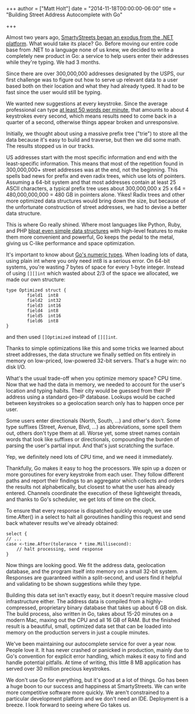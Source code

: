 +++
author = ["Matt Holt"]
date = "2014-11-18T00:00:00-06:00"
title = "Building Street Address Autocomplete with Go"

+++

Almost two years ago, [SmartyStreets began an exodus from the .NET platform](http://blog.jonathanoliver.com/why-i-left-dot-net/). What would take its place? Go. Before moving our entire code base from .NET to a language none of us knew, we decided to write a completely new product in Go: a service to help users enter their addresses while they're typing. We had 3 months.

Since there are over 300,000,000 addresses designated by the USPS, our first challenge was to figure out how to serve up relevant data to a user based both on their location and what they had already typed. It had to be fast since the user would still be typing.

We wanted new suggestions at every keystroke. Since the average professional can type [at least 50 words per minute](http://en.wikipedia.org/wiki/Words_per_minute), that amounts to about 4 keystrokes every second, which means results need to come back in a quarter of a second, otherwise things appear broken and unresponsive.

Initially, we thought about using a massive prefix tree ("trie") to store all the data because it's easy to build and traverse, but then we did some math. The results stopped us in our tracks.

US addresses start with the most specific information and end with the least-specific information. This means that most of the repetition found in 300,000,000+ street addresses was at the end, not the beginning. This spells bad news for prefix and even radix trees, which use lots of pointers. Assuming a 64-bit system and that most addresses contain at least 25 ASCII characters, a typical prefix tree uses about 300,000,000 x 25 x 64 = 480,000,000,000 = 480 GB in pointers alone. Yikes! Radix trees and other more optimized data structures would bring down the size, but because of the unfortunate construction of street addresses, we had to devise a better data structure.

This is where Go really shined. Where most languages like Python, Ruby, and PHP [bloat even simple data structures](http://nikic.github.io/2011/12/12/How-big-are-PHP-arrays-really-Hint-BIG.html) with high-level features to make them more convenient and powerful, Go keeps the pedal to the metal, giving us C-like performance and space optimization.

It's important to know about [Go's numeric types](https://golang.org/ref/spec#Numeric_types). When loading lots of data, using plain int where you only need int8 is a serious error. On 64-bit systems, you're wasting 7 bytes of space for every 1-byte integer. Instead of using `[][]int` which wasted about 2/3 of the space we allocated, we made our own structure:

    type Optimized struct {
            field1  int8
            field2  int32
            field3  int16
            field4  int8
            field5  int16
            field6  int8
    }

and then used `[]Optimized` instead of `[][]int`.

Thanks to simple optimizations like this and some tricks we learned about street addresses, the data structure we finally settled on fits entirely in memory on low-priced, low-powered 32-bit servers. That's a huge win: no disk I/O.

What's the usual trade-off when you optimize memory space? CPU time. Now that we had the data in memory, we needed to account for the user's location and typing habits. Their city would be guessed from their IP address using a standard geo-IP database. Lookups would be cached between keystrokes so a geolocation search only has to happen once per user.

Some users enter directionals (North, South, ...) and other's don't. Some type suffixes (Street, Avenue, Blvd, ...) as abbreviations, some spell them out, others don't type them at all. Worse yet, some street names contain words that look like suffixes or directionals, compounding the burden of parsing the user's partial input. And that's just scratching the surface.

Yep, we definitely need lots of CPU time, and we need it immediately.

Thankfully, Go makes it easy to hog the processors. We spin up a dozen or more goroutines for every keystroke from each user. They follow different paths and report their findings to an aggregator which collects and orders the results not alphabetically, but closest to what the user has already entered. Channels coordinate the execution of these lightweight threads, and thanks to Go's scheduler, we get lots of time on the clock.

To ensure that every response is dispatched quickly enough, we use time.After() in a select to halt all goroutines handling this request and send back whatever results we've already obtained:

    select {
    // ...
    case <-time.After(tolerance * time.Millisecond):
        // halt processing, send response
    }

Now things are looking good. We fit the address data, geolocation database, and the program itself into memory on a small 32-bit system. Responses are guaranteed within a split-second, and users find it helpful and validating to be shown suggestions while they type.

Building this data set isn't exactly easy, but it doesn't require massive cloud infrastructure either. The address data is compiled from a highly-compressed, proprietary binary database that takes up about 6 GB on disk. The build process, also written in Go, takes about 15-20 minutes on a modern Mac, maxing out the CPU and all 16 GB of RAM. But the finished result is a beautiful, small, optimized data set that can be loaded into memory on the production servers in just a couple minutes.

We've been maintaining our autocomplete service for over a year now. People love it. It has never crashed or panicked in production, mainly due to Go's convention for explicit error handling, which makes it easy to find and handle potential pitfalls. At time of writing, this little 8 MB application has served over 30 million precious keystrokes.

We don't use Go for everything, but it's good at a lot of things. Go has been a huge boon to our success and happiness at SmartyStreets. We can write more competitive software more quickly. We aren't constrained to a particular development platform and we don't need an IDE. Deployment is a breeze. I look forward to seeing where Go takes us.
